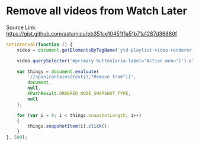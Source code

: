 # Remove all videos from Watch Later

Source Link: https://gist.github.com/astamicu/eb351ce10451f1a51b71a1287d36880f

```js
setInterval(function () {
    video = document.getElementsByTagName('ytd-playlist-video-renderer')[0];

    video.querySelector('#primary button[aria-label="Action menu"]').click();

    var things = document.evaluate(
        '//span[contains(text(),"Remove from")]',
        document,
        null,
        XPathResult.ORDERED_NODE_SNAPSHOT_TYPE,
        null
    );

    for (var i = 0; i < things.snapshotLength; i++) 
    {
        things.snapshotItem(i).click();
    }
}, 500);
```

